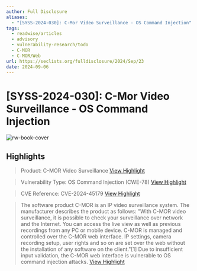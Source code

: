 ```yaml
---
author: Full Disclosure
aliases:
  - "[SYSS-2024-030]: C-Mor Video Surveillance - OS Command Injection"
tags:
  - readwise/articles
  - advisory
  - vulnerability-research/todo
  - C-MOR
  - C-MOR/Web
url: https://seclists.org/fulldisclosure/2024/Sep/23
date: 2024-09-06
---
```

# [SYSS-2024-030]: C-Mor Video Surveillance - OS Command Injection

![rw-book-cover](https://seclists.org/shared/images/tiny-eyeicon.png)

## Highlights


> Product: C-MOR Video Surveillance
> [View Highlight](https://read.readwise.io/read/01j738y2tdsdf1a3n9m3psqnrs)



> Vulnerability Type: OS Command Injection (CWE-78)
> [View Highlight](https://read.readwise.io/read/01j738y7kk9p5v22yv8w17tz8d)



> CVE Reference: CVE-2024-45179
> [View Highlight](https://read.readwise.io/read/01j738ydvsqfvekp6195epp78e)



> The software product C-MOR is an IP video surveillance system. The manufacturer describes the product as follows: "With C-MOR video surveillance, it is possible to check your surveillance over network and the Internet. You can access the live view as well as previous recordings from any PC or mobile device. C-MOR is managed and controlled over the C-MOR web interface. IP settings, camera recording setup, user rights and so on are set over the web without the installation of any software on the client."[1] Due to insufficient input validation, the C-MOR web interface is vulnerable to OS command injection attacks.
> [View Highlight](https://read.readwise.io/read/01j738yttd2aq0h82rbj9sdyp5)

